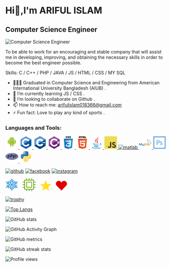 # Hi👋,I'm ARIFUL ISLAM 
## Computer Science Engineer
![Computer Science Engineer](https://scontent.fdac151-1.fna.fbcdn.net/v/t39.30808-6/335899864_748226526821934_1878374304573688581_n.jpg?_nc_cat=105&ccb=1-7&_nc_sid=09cbfe&_nc_eui2=AeGU9Lk-86oFa1WQDPTKBJG77eH0J0vzNOvt4fQnS_M06zVpbw8n5-nv-1pjU7mCAGCBna9OQ8YgtQvCDwjXC_aA&_nc_ohc=ilRx34hCbXUAX8j4BDZ&_nc_ht=scontent.fdac151-1.fna&oh=00_AfBrHtBmmx0I-nL0Pc6hg3djrF1piBUu08XA3BrCJz8f9g&oe=6421B6E1)

To be able to work for an encouraging and stable company that will assist me in developing, improving, and obtaining the necessary skills in order to become the best engineer possible.


Skills:  C / C++ / PHP / JAVA / JS / HTML / CSS / MY SQL

- 👨🏻‍🎓 Graduated in Computer Science and Engineering from American International University Bangladesh (AIUB) .
- 🌱 I’m currently learning JS / CSS . 
- 👯 I’m looking to collaborate on Github . 
- 📫 How to reach me: arifulislam018366@gmail.com 
- ⚡ Fun fact: Love to play any kind of sports . 

<h3 align="left">Languages and Tools:</h3>
<p align="left"> <a href="https://developer.android.com" target="_blank" rel="noreferrer"> <img src="https://raw.githubusercontent.com/devicons/devicon/master/icons/android/android-original-wordmark.svg" alt="android" width="40" height="40"/> </a> <a href="https://www.cprogramming.com/" target="_blank" rel="noreferrer"> <img src="https://raw.githubusercontent.com/devicons/devicon/master/icons/c/c-original.svg" alt="c" width="40" height="40"/> </a> <a href="https://www.w3schools.com/cpp/" target="_blank" rel="noreferrer"> <img src="https://raw.githubusercontent.com/devicons/devicon/master/icons/cplusplus/cplusplus-original.svg" alt="cplusplus" width="40" height="40"/> </a> <a href="https://www.w3schools.com/cs/" target="_blank" rel="noreferrer"> <img src="https://raw.githubusercontent.com/devicons/devicon/master/icons/csharp/csharp-original.svg" alt="csharp" width="40" height="40"/> </a> <a href="https://www.w3schools.com/css/" target="_blank" rel="noreferrer"> <img src="https://raw.githubusercontent.com/devicons/devicon/master/icons/css3/css3-original-wordmark.svg" alt="css3" width="40" height="40"/> </a> <a href="https://www.w3.org/html/" target="_blank" rel="noreferrer"> <img src="https://raw.githubusercontent.com/devicons/devicon/master/icons/html5/html5-original-wordmark.svg" alt="html5" width="40" height="40"/> </a> <a href="https://www.java.com" target="_blank" rel="noreferrer"> <img src="https://raw.githubusercontent.com/devicons/devicon/master/icons/java/java-original.svg" alt="java" width="40" height="40"/> </a> <a href="https://developer.mozilla.org/en-US/docs/Web/JavaScript" target="_blank" rel="noreferrer"> <img src="https://raw.githubusercontent.com/devicons/devicon/master/icons/javascript/javascript-original.svg" alt="javascript" width="40" height="40"/> </a> <a href="https://www.mathworks.com/" target="_blank" rel="noreferrer"> <img src="https://upload.wikimedia.org/wikipedia/commons/2/21/Matlab_Logo.png" alt="matlab" width="40" height="40"/> </a> <a href="https://www.mysql.com/" target="_blank" rel="noreferrer"> <img src="https://raw.githubusercontent.com/devicons/devicon/master/icons/mysql/mysql-original-wordmark.svg" alt="mysql" width="40" height="40"/> </a> <a href="https://www.photoshop.com/en" target="_blank" rel="noreferrer"> <img src="https://raw.githubusercontent.com/devicons/devicon/master/icons/photoshop/photoshop-line.svg" alt="photoshop" width="40" height="40"/> </a> <a href="https://www.php.net" target="_blank" rel="noreferrer"> <img src="https://raw.githubusercontent.com/devicons/devicon/master/icons/php/php-original.svg" alt="php" width="40" height="40"/> </a> <a href="https://www.python.org" target="_blank" rel="noreferrer"> <img src="https://raw.githubusercontent.com/devicons/devicon/master/icons/python/python-original.svg" alt="python" width="40" height="40"/> </a> </p>


[<img src='https://cdn.jsdelivr.net/npm/simple-icons@3.0.1/icons/github.svg' alt='github' height='40'>](https://github.com/Arifkhan1998)  [<img src='https://cdn.jsdelivr.net/npm/simple-icons@3.0.1/icons/facebook.svg' alt='facebook' height='40'>](https://www.facebook.com/profile.php?id=100004893436903&mibextid=ZbWKwL)  [<img src='https://cdn.jsdelivr.net/npm/simple-icons@3.0.1/icons/instagram.svg' alt='instagram' height='40'>](https://www.instagram.com/a_ri_f_k_ha_n/)  

<a href='https://archiveprogram.github.com/'><img src='https://raw.githubusercontent.com/acervenky/animated-github-badges/master/assets/acbadge.gif' width='40' height='40'></a> <a href='https://docs.github.com/en/developers'><img src='https://raw.githubusercontent.com/acervenky/animated-github-badges/master/assets/devbadge.gif' width='40' height='40'></a> <a href='https://stars.github.com/'><img src='https://raw.githubusercontent.com/acervenky/animated-github-badges/master/assets/starbadge.gif' width='35' height='35'></a> <a href='https://docs.github.com/en/github/supporting-the-open-source-community-with-github-sponsors'><img src='https://raw.githubusercontent.com/acervenky/animated-github-badges/master/assets/sponsorbadge.gif' width='35' height='35'></a> 

[![trophy](https://github-profile-trophy.vercel.app/?username=Arifkhan1998)](https://github.com/ryo-ma/github-profile-trophy)

[![Top Langs](https://github-readme-stats.vercel.app/api/top-langs/?username=Arifkhan1998)](https://github.com/anuraghazra/github-readme-stats)

![GitHub stats](https://github-readme-stats.vercel.app/api?username=Arifkhan1998&show_icons=true&count_private=true)  

![GitHub Activity Graph](https://activity-graph.herokuapp.com/graph?username=Arifkhan1998)  

![GitHub metrics](https://metrics.lecoq.io/Arifkhan1998)  

![GitHub streak stats](https://streak-stats.demolab.com/?user=Arifkhan1998)  

![Profile views](https://gpvc.arturio.dev/Arifkhan1998) 
